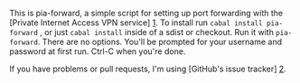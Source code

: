 This is pia-forward, a simple script for setting up port forwarding with the
[Private Internet Access VPN service] [1]. To install run
`cabal install pia-forward` , or just `cabal install` inside of a sdist or
checkout. Run it with `pia-forward`. There are no options. You'll be prompted
for your username and password at first run. Ctrl-C when you're done.

If you have problems or pull requests, I'm using [GitHub's issue tracker] [2].

[1]: https://www.privateinternetaccess.com/
[2]: https://github.com/enolan/pia-forward/issues
